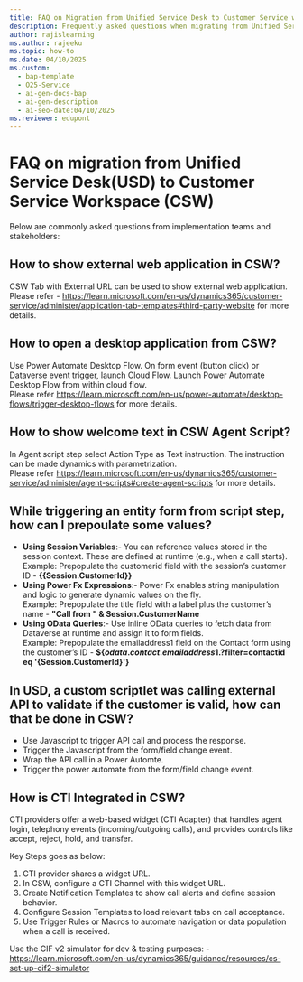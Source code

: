 ```yaml
---
title: FAQ on Migration from Unified Service Desk to Customer Service workspace
description: Frequently asked questions when migrating from Unified Service Desk to Customer Service workspace.
author: rajislearning
ms.author: rajeeku
ms.topic: how-to
ms.date: 04/10/2025
ms.custom:
  - bap-template
  - O25-Service
  - ai-gen-docs-bap
  - ai-gen-description
  - ai-seo-date:04/10/2025
ms.reviewer: edupont
---
```


# FAQ on migration from Unified Service Desk(USD) to Customer Service Workspace (CSW)

Below are commonly asked questions from implementation teams and stakeholders:
  
## How to show external web application in CSW?

CSW Tab with External URL can be used to show external web application.</br>
Please refer - https://learn.microsoft.com/en-us/dynamics365/customer-service/administer/application-tab-templates#third-party-website for more details.

## How to open a desktop application from CSW?

Use Power Automate Desktop Flow. On form event (button click) or Dataverse event trigger, launch Cloud Flow. Launch Power Automate Desktop Flow from within cloud flow. </br>
Please refer https://learn.microsoft.com/en-us/power-automate/desktop-flows/trigger-desktop-flows for more details.

## How to show welcome text in CSW Agent Script?

In Agent script step select Action Type as Text instruction. The instruction can be made dynamics with parametrization. </br>
Please refer https://learn.microsoft.com/en-us/dynamics365/customer-service/administer/agent-scripts#create-agent-scripts for more details.

## While triggering an entity form from script step, how can I prepoulate some values?
- **Using Session Variables**:- You can reference values stored in the session context. These are defined at runtime (e.g., when a call starts).</br>
  Example: Prepopulate the customerid field with the session’s customer ID -  **{{Session.CustomerId}}**
- **Using Power Fx Expressions**:- Power Fx enables string manipulation and logic to generate dynamic values on the fly.</br>
  Example: Prepopulate the title field with a label plus the customer’s name - **"Call from " & Session.CustomerName**
- **Using OData Queries**:- Use inline OData queries to fetch data from Dataverse at runtime and assign it to form fields.</br>
  Example: Prepopulate the emailaddress1 field on the Contact form using the customer’s ID - **${$odata.contact.emailaddress1.?$filter=contactid eq '{Session.CustomerId}'}** 

## In USD, a custom scriptlet was calling external API to validate if  the customer is valid, how can that be done in CSW?
- Use Javascript to trigger API call and process the response.
- Trigger the Javascript from the form/field change event.
- Wrap the API call in a Power Automte.
- Trigger the power automate from the form/field change event.

## How is CTI Integrated in CSW?

CTI providers offer a web-based widget (CTI Adapter) that handles agent login, telephony events (incoming/outgoing calls), and provides controls like accept, reject, hold, and transfer.

Key Steps goes as below:
1. CTI provider shares a widget URL.
2. In CSW, configure a CTI Channel with this widget URL.
3. Create Notification Templates to show call alerts and define session behavior.
4. Configure Session Templates to load relevant tabs on call acceptance.
5. Use Trigger Rules or Macros to automate navigation or data population when a call is received.

Use the CIF v2 simulator for dev & testing purposes: - https://learn.microsoft.com/en-us/dynamics365/guidance/resources/cs-set-up-cif2-simulator
